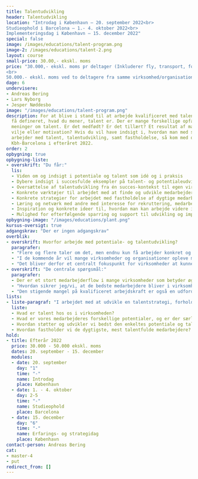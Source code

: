 ```yaml
---
title: Talentudvikling
header: Talentudvikling
location: "Introdag i København – 20. september 2022<br>
Studieophold i Barcelona – 1.- 4. oktober 2022<br>
Implementeringsdag i København – 15. december 2022"
special: false
image: /images/educations/talent-program.png
image-2: /images/educations/talent-2.png
layout: course
small-price: 30.00,- ekskl. moms
price: "30.000,- ekskl. moms pr deltager (Inkluderer fly, transport, forplejning, hotel)
<br>
50.000.- ekskl. moms ved to deltagere fra samme virksomhed/organisation"
dage: 6
undervisere:
- Andreas Bering
- Lars Nyborg
- Jesper Nøddesbo
image: "/images/educations/talent-program.png"
description: For at blive i stand til at arbejde kvalificeret med talent må du først
  få defineret, hvad du mener, talent er. Der er mange forskellige opfattelser og
  meninger om talent. Er det medfødt? Er det tillært? Et resultat af mange arbejdstimer,
  vilje eller motivation? Hvis du vil have indsigt i, hvordan man med stor succes
  arbejder med talent, talentudvikling, samt fastholdelse, så kom med os tur-retur
  Kbh-Barcelona i efteråret 2022.
order: 2
opbygning: true
opbygning-liste:
- overskrift: "Du får:"
  lis:
  - Viden om og indsigt i potentiale og talent som idé og i praksis
  - Dybere indsigt i succesfulde eksempler på talent- og potentialeudviklin
  - Oversættelse af talentudvikling fra én succes-kontekst til egen virksomhed
  - Konkrete værktøjer til arbejdet med at finde og udvikle medarbejdernes talent og potentiale
  - Konkrete strategier for arbejdet med fastholdelse af dygtige medarbejdere
  - Læring og netværk med andre med interesse for rekruttering, medarbejderudvikling og fastholdelse
  - Inspiration og konkrete ideer til, hvordan man kan arbejde videre i egen virksomhed
  - Mulighed for efterfølgende sparring og support til udvikling og implementering af en medarbejderudviklings- og fastholdelsesstrategi
opbygning-image: "/images/educations/plant.png"
kursus-oversigt: true
adgangskrav: "Der er ingen adgangskrav"
overblik:
- overskrift: Hvorfor arbejde med potentiale- og talentudvikling?
  paragrafer:
  - "Flere og flere taler om det, men endnu kun få arbejder konkret og målrettet med potentiale- og talentudvikling, som vil øge chancen for, at de bedste medarbejdere motiveres til at blive i virksomheden."
  - "I de kommende år vil mange virksomheder og organisationer opleve mangel på ledere og på arbejdskraft generelt – kampen om de bedste medarbejdere vil blive skærpet."
  - "Det bliver derfor et centralt fokuspunkt for virksomheder at kunne tiltrække og rekruttere de bedste medarbejdere. Lige så centralt bliver det at kunne støtte medarbejdere i at udfolde deres potentialer, herunder at finde og udvikle de største talenter."
- overskrift: "De centrale spørgsmål:"
  paragrafer:
  - Der er et stort medarbejderflow i mange virksomheder som betyder øgede omkostninger og tab af faglighed. Hvordan sikrer vi, at de bedste medarbejdere bliver og udvikler sig mest muligt i virksomheden?"
  - "Hvordan sikrer jeg/vi, at de bedste medarbejdere bliver i virksomheden?"
  - "Den stigende mangel på kvalificeret arbejdskraft er også en udfordring for mange virksomheder. Hvordan udvikler vi en strategi, der gør det muligt at finde og tiltrække de bedste medarbejdere til virksomheden?"
lists:
- liste-paragraf: "I arbejdet med at udvikle en talentstrategi, forholder vi os til fire helt centrale og gennemgående spørgsmål:"
  liste:
  - Hvad er talent hos os i virksomheden?
  - Hvad er vores medarbejderes forskellige potentialer, og er der særlig talentfulde medarbejdere iblandt dem?
  - Hvordan støtter og udvikler vi bedst den enkeltes potentiale og talent?
  - Hvordan fastholder vi de dygtigste, mest talentfulde medarbejdere?
hold:
- title: Efterår 2022
  price: 30.000 - 50.000 ekskl. moms
  dates: 20. september - 15. december
  modules:
  - date: 20. september
    day: "1"
    time: "-"
    name: Introdag
    place: København
  - date: 1. - 4. oktober
    day: 2-5
    time: "-"
    name: Studieophold
    place: Barcelona
  - date: 15. december
    day: "6"
    time: "-"
    name: Erfarings- og strategidag
    place: København
contact-person: Andreas Bering
cat:
- master-4
- put
redirect_from: []
---
```

